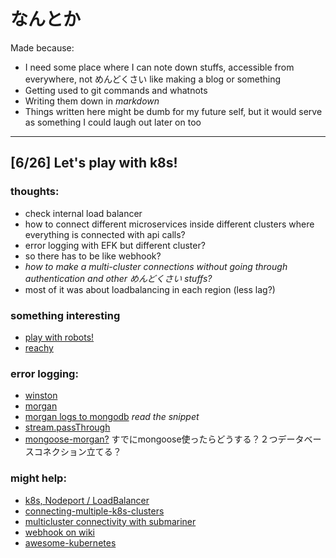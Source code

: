 # なんとか

Made because:
- I need some place where I can note down stuffs, accessible from everywhere, not めんどくさい like making a blog or something
- Getting used to git commands and whatnots
- Writing them down in *markdown*
- Things written here might be dumb for my future self, but it would serve as something I could laugh out later on too

---

## [6/26] Let's play with k8s!

### thoughts:
- check internal load balancer
- how to connect different microservices inside different clusters where everything is connected with api calls?
- error logging with EFK but different cluster?
- so there has to be like webhook?
- *how to make a multi-cluster connections without going through authentication and other めんどくさい stuffs?*
- most of it was about loadbalancing in each region (less lag?)
### something interesting
- [play with robots!](https://medium.com/pollen-robotics/in-need-for-some-ai-robotics-exploration-but-no-access-to-a-physical-robot-no-problem-5c2fa47eeece)
- [reachy](https://github.com/pollen-robotics/reachy)
### error logging:
- [winston](https://www.npmjs.com/package/winston)
- [morgan](https://github.com/expressjs/morgan)
- [morgan logs to mongodb](https://github.com/expressjs/morgan/pull/44#issuecomment-62309400) *read the snippet*
- [stream.passThrough](https://stackoverflow.com/questions/19445217/is-there-a-nodejs-passthrough-stream)
- [mongoose-morgan?](https://www.npmjs.com/package/mongoose-morgan) すでにmongoose使ったらどうする？２つデータベースコネクション立てる？
### might help:
- [k8s, Nodeport / LoadBalancer](https://kubernetes.io/docs/concepts/services-networking/service/#nodeport)
- [connecting-multiple-k8s-clusters](https://learnk8s.io/bite-sized/connecting-multiple-kubernetes-clusters)
- [multicluster connectivity with submariner](https://itnext.io/kubernetes-multi-cloud-and-multi-cluster-connectivity-with-submariner-test-cockroachdb-b79662209bd7)
- [webhook on wiki](https://en.wikipedia.org/wiki/Webhook)
- [awesome-kubernetes](https://github.com/ramitsurana/awesome-kubernetes#readme)